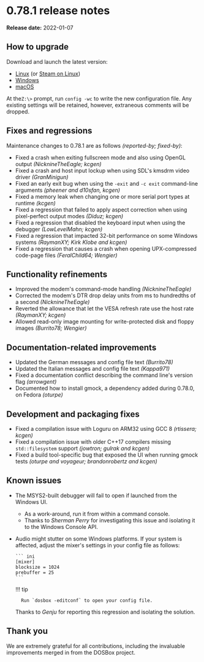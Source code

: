 # 0.78.1 release notes

**Release date:** 2022-01-07

## How to upgrade

Download and launch the latest version:

<div class="compact" markdown>

- [Linux](/downloads/linux/) (or [Steam on Linux](/downloads/linux#steam))
- [Windows](/downloads/windows/)
- [macOS](/downloads/macos/)

</div>

At the`Z:\>` prompt, run `config -wc` to write the new configuration file. Any
existing settings will be retained, however, extraneous comments will be
dropped.


## Fixes and regressions

Maintenance changes to 0.78.1 are as follows *(reported-by; fixed-by)*:

- Fixed a crash when exiting fullscreen mode and also using OpenGL output *(NicknineTheEagle; kcgen)*
- Fixed a crash and host input lockup when using SDL's kmsdrm video driver *(GranMinigun)*
- Fixed an early exit bug when using the `-exit` and `-c exit` command-line arguments *(pheener and d10sfan, kcgen)*
- Fixed a memory leak when changing one or more serial port types at runtime *(kcgen)*
- Fixed a regression that failed to apply aspect correction when using pixel-perfect output modes *(Diduz; kcgen)*
- Fixed a regression that disabled the keyboard input when using the debugger *(LowLevelMahn; kcgen)*
- Fixed a regression that impacted 32-bit performance on some Windows systems *(RaymanXY; Kirk Klobe and kcgen)*
- Fixed a regression that causes a crash when opening UPX-compressed code-page files *(FeralChild64; Wengier)*

## Functionality refinements

- Improved the modem's command-mode handling *(NicknineTheEagle)*
- Corrected the modem's DTR drop delay units from ms to hundredths of a second *(NicknineTheEagle)*
- Reverted the allowance that let the VESA refresh rate use the host rate *(RaymanXY; kcgen)*
- Allowed read-only image mounting for write-protected disk and floppy images *(Burrito78; Wengier)*


## Documentation-related improvements

- Updated the German messages and config file text *(Burrito78)*
- Updated the Italian messages and config file text *(Kappa971)*
- Fixed a documentation conflict describing the command line's version flag *(arrowgent)*
- Documented how to install gmock, a dependency added during 0.78.0, on Fedora *(oturpe)*


## Development and packaging fixes

- Fixed a compilation issue with Loguru on ARM32 using GCC 8 *(rtissera; kcgen)*
- Fixed a compilation issue with older C++17 compilers missing `std::filesystem` support *(jowtron; gulrak and kcgen)*
- Fixed a build tool-specific bug that exposed the UI when running gmock tests *(oturpe and voyageur; brandonrobertz and kcgen)*


## Known issues

- The MSYS2-built debugger will fail to open if launched from the Windows UI.
  - As a work-around, run it from within a command console.
  - Thanks to *Sherman Perry* for investigating this issue and isolating it to the Windows Console API.

- Audio might stutter on some Windows platforms. If your system is affected, adjust the mixer's settings in your config file as follows:

      ``` ini
      [mixer]
      blocksize = 1024
      prebuffer = 25
      ```

    !!! tip

        Run `dosbox -editconf` to open your config file.

    Thanks to *Genju* for reporting this regression and isolating the solution.


## Thank you

We are extremely grateful for all contributions, including the invaluable improvements merged in from the DOSBox project.

